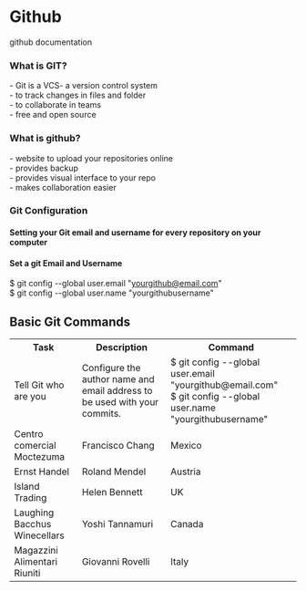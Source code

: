 # Github
github documentation

<h3><B>What is GIT?</B></h3>
- Git is a VCS- a version control system <br>
- to track changes in files and folder<br>
- to collaborate in teams<br>
- free and open source

<h3><B>What is github?</B></h3>
- website to upload your repositories online<br>
- provides backup <br>
- provides visual interface to your repo<br>
- makes collaboration easier<br>

<h3><b>Git Configuration</b></h3> 
<h4><b>Setting your Git email and username for every repository on your computer</b></h4>

<h4><b>Set a git Email and Username</b></h4>

$ git config --global user.email "yourgithub@email.com"<br>
$ git config --global user.name "yourgithubusername"

<h2>Basic Git Commands</h2>

<table>
  <tr>
    <th>Task</th>
    <th>Description</th>
    <th>Command</th>
  </tr>
  <tr>
    <td>Tell Git who are you</td>
    <td>Configure the author name and email address to be used with your commits.</td>
    <td>$ git config --global user.email "yourgithub@email.com"<br>
$ git config --global user.name "yourgithubusername"</td>
  </tr>
  <tr>
    <td>Centro comercial Moctezuma</td>
    <td>Francisco Chang</td>
    <td>Mexico</td>
  </tr>
  <tr>
    <td>Ernst Handel</td>
    <td>Roland Mendel</td>
    <td>Austria</td>
  </tr>
  <tr>
    <td>Island Trading</td>
    <td>Helen Bennett</td>
    <td>UK</td>
  </tr>
  <tr>
    <td>Laughing Bacchus Winecellars</td>
    <td>Yoshi Tannamuri</td>
    <td>Canada</td>
  </tr>
  <tr>
    <td>Magazzini Alimentari Riuniti</td>
    <td>Giovanni Rovelli</td>
    <td>Italy</td>
  </tr>
</table>







